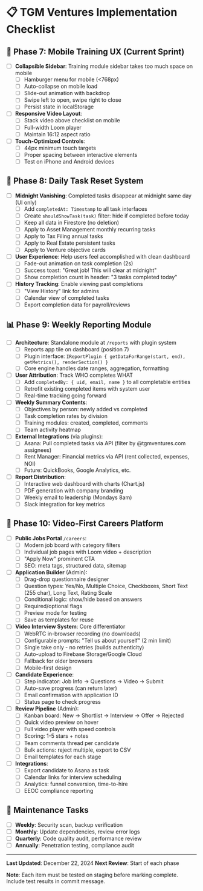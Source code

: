 # 📋 TGM Ventures Implementation Checklist

## 📱 Phase 7: Mobile Training UX (Current Sprint)
- [ ] **Collapsible Sidebar**: Training module sidebar takes too much space on mobile
  - [ ] Hamburger menu for mobile (<768px)
  - [ ] Auto-collapse on mobile load
  - [ ] Slide-out animation with backdrop
  - [ ] Swipe left to open, swipe right to close
  - [ ] Persist state in localStorage
- [ ] **Responsive Video Layout**: 
  - [ ] Stack video above checklist on mobile
  - [ ] Full-width Loom player
  - [ ] Maintain 16:12 aspect ratio
- [ ] **Touch-Optimized Controls**:
  - [ ] 44px minimum touch targets
  - [ ] Proper spacing between interactive elements
  - [ ] Test on iPhone and Android devices

## 🌙 Phase 8: Daily Task Reset System
- [ ] **Midnight Vanishing**: Completed tasks disappear at midnight same day (UI only)
  - [ ] Add `completedAt: Timestamp` to all task interfaces
  - [ ] Create `shouldShowTask(task)` filter: hide if completed before today
  - [ ] Keep all data in Firestore (no deletion)
  - [ ] Apply to Asset Management monthly recurring tasks
  - [ ] Apply to Tax Filing annual tasks
  - [ ] Apply to Real Estate persistent tasks  
  - [ ] Apply to Venture objective cards
- [ ] **User Experience**: Help users feel accomplished with clean dashboard
  - [ ] Fade-out animation on task completion (2s)
  - [ ] Success toast: "Great job! This will clear at midnight"
  - [ ] Show completion count in header: "3 tasks completed today"
- [ ] **History Tracking**: Enable viewing past completions
  - [ ] "View History" link for admins
  - [ ] Calendar view of completed tasks
  - [ ] Export completion data for payroll/reviews

## 📊 Phase 9: Weekly Reporting Module
- [ ] **Architecture**: Standalone module at `/reports` with plugin system
  - [ ] Reports app tile on dashboard (position 7)
  - [ ] Plugin interface: `IReportPlugin { getDataForRange(start, end), getMetrics(), renderSection() }`
  - [ ] Core engine handles date ranges, aggregation, formatting
- [ ] **User Attribution**: Track WHO completes WHAT
  - [ ] Add `completedBy: { uid, email, name }` to all completable entities
  - [ ] Retrofit existing completed items with system user
  - [ ] Real-time tracking going forward
- [ ] **Weekly Summary Contents**:
  - [ ] Objectives by person: newly added vs completed
  - [ ] Task completion rates by division
  - [ ] Training modules: created, completed, comments
  - [ ] Team activity heatmap
- [ ] **External Integrations** (via plugins):
  - [ ] Asana: Pull completed tasks via API (filter by @tgmventures.com assignees)
  - [ ] Rent Manager: Financial metrics via API (rent collected, expenses, NOI)
  - [ ] Future: QuickBooks, Google Analytics, etc.
- [ ] **Report Distribution**:
  - [ ] Interactive web dashboard with charts (Chart.js)
  - [ ] PDF generation with company branding
  - [ ] Weekly email to leadership (Mondays 8am)
  - [ ] Slack integration for key metrics

## 💼 Phase 10: Video-First Careers Platform
- [ ] **Public Jobs Portal** `/careers`:
  - [ ] Modern job board with category filters
  - [ ] Individual job pages with Loom video + description
  - [ ] "Apply Now" prominent CTA
  - [ ] SEO: meta tags, structured data, sitemap
- [ ] **Application Builder** (Admin):
  - [ ] Drag-drop questionnaire designer
  - [ ] Question types: Yes/No, Multiple Choice, Checkboxes, Short Text (255 char), Long Text, Rating Scale
  - [ ] Conditional logic: show/hide based on answers
  - [ ] Required/optional flags
  - [ ] Preview mode for testing
  - [ ] Save as templates for reuse
- [ ] **Video Interview System**: Core differentiator
  - [ ] WebRTC in-browser recording (no downloads)
  - [ ] Configurable prompts: "Tell us about yourself" (2 min limit)
  - [ ] Single take only - no retries (builds authenticity)
  - [ ] Auto-upload to Firebase Storage/Google Cloud
  - [ ] Fallback for older browsers
  - [ ] Mobile-first design
- [ ] **Candidate Experience**:
  - [ ] Step indicator: Job Info → Questions → Video → Submit
  - [ ] Auto-save progress (can return later)
  - [ ] Email confirmation with application ID
  - [ ] Status page to check progress
- [ ] **Review Pipeline** (Admin):
  - [ ] Kanban board: New → Shortlist → Interview → Offer → Rejected
  - [ ] Quick video preview on hover
  - [ ] Full video player with speed controls
  - [ ] Scoring: 1-5 stars + notes
  - [ ] Team comments thread per candidate
  - [ ] Bulk actions: reject multiple, export to CSV
  - [ ] Email templates for each stage
- [ ] **Integrations**:
  - [ ] Export candidate to Asana as task
  - [ ] Calendar links for interview scheduling
  - [ ] Analytics: funnel conversion, time-to-hire
  - [ ] EEOC compliance reporting

## 🔧 Maintenance Tasks
- [ ] **Weekly**: Security scan, backup verification
- [ ] **Monthly**: Update dependencies, review error logs
- [ ] **Quarterly**: Code quality audit, performance review
- [ ] **Annually**: Penetration testing, compliance audit

---

**Last Updated**: December 22, 2024
**Next Review**: Start of each phase

**Note**: Each item must be tested on staging before marking complete. Include test results in commit message.